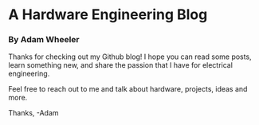# A Hardware Engineering Blog
### By Adam Wheeler

Thanks for checking out my Github blog! I hope you can read some posts, learn something new, and share the passion that I have for electrical engineering.

Feel free to reach out to me and talk about hardware, projects, ideas and more.

Thanks,
-Adam
